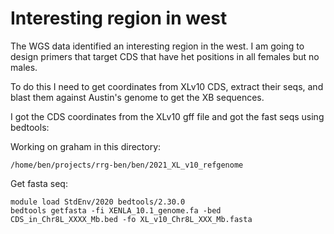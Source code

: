 # Interesting region in west  
The WGS data identified an interesting region in the west.  I am going to design primers that target CDS that have het positions in all females but no males.

To do this I need to get coordinates from XLv10 CDS, extract their seqs, and blast them against Austin's genome to get the XB sequences.

I got the CDS coordinates from the XLv10 gff file and got the fast seqs using bedtools:

Working on graham in this directory:
```
/home/ben/projects/rrg-ben/ben/2021_XL_v10_refgenome
```
Get fasta seq:
```
module load StdEnv/2020 bedtools/2.30.0
bedtools getfasta -fi XENLA_10.1_genome.fa -bed CDS_in_Chr8L_XXXX_Mb.bed -fo XL_v10_Chr8L_XXX_Mb.fasta
```
